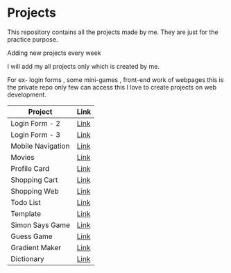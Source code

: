 # Projects  
This repository contains all the projects made by me. They are just for the practice purpose.

Adding new projects every week 

I will add my all projects only which is created by me.

For ex- login forms , some mini-games , front-end work of webpages this is the private repo only few can access this
I love to create projects on web development.


| Project | Link |
| --- | --- |
| Login Form - 2 | <a href ="https://yasirakhlaque.github.io/Projects/Login%20Forms/Login%20Form%20-%203">Link</a> |
| Login Form - 3 | <a href ="https://yasirakhlaque.github.io/Projects/Login%20Forms/Login%20form%20-%202">Link</a> |
| Mobile Navigation | <a href ="https://yasirakhlaque.github.io/Projects/Mini-Projects/Mobile%20Navigation">Link</a> |
| Movies | <a href ="https://yasirakhlaque.github.io/Projects/Mini-Projects/Movies">Link</a> |
| Profile Card | <a href ="https://yasirakhlaque.github.io/Projects/Mini-Projects/Profile%20Card">Link</a> |
| Shopping Cart | <a href ="https://yasirakhlaque.github.io/Projects/Mini-Projects/Shopping%20Cart">Link</a> |
| Shopping Web | <a href ="https://yasirakhlaque.github.io/Projects/Mini-Projects/Shopping%20Web">Link</a> |
| Todo List | <a href ="https://yasirakhlaque.github.io/Projects/Miscellaneous/Todo%20List">Link</a> |
| Template | <a href ="https://yasirakhlaque.github.io/Projects/Miscellaneous/Template">Link</a> |
| Simon Says Game | <a href ="https://yasirakhlaque.github.io/Projects/Games/simon%20says%20game">Link</a> |
| Guess Game | <a href ="https://yasirakhlaque.github.io/Projects/Games/Guess%20Game">Link</a> |
| Gradient Maker | <a href ="https://yasirakhlaque.github.io/Projects/Miscellaneous/Gradient%20maker">Link</a> |
| Dictionary | <a href ="https://yasirakhlaque.github.io/Projects/Mini-Projects/Dictionary">Link</a> |

